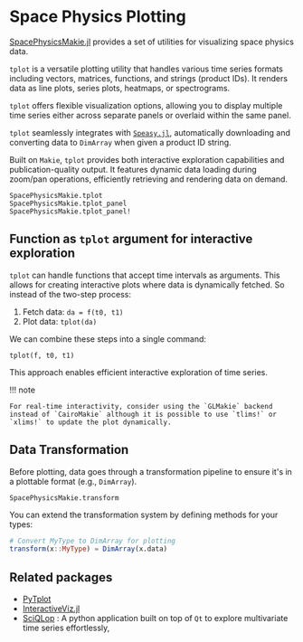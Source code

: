 # Space Physics Plotting

[SpacePhysicsMakie.jl](https://github.com/JuliaSpacePhysics/SpacePhysicsMakie.jl) provides a set of utilities for visualizing space physics data.

`tplot` is a versatile plotting utility that handles various time series formats including vectors, matrices, functions, and strings (product IDs). It renders data as line plots, series plots, heatmaps, or spectrograms.

`tplot` offers flexible visualization options, allowing you to display multiple time series either across separate panels or overlaid within the same panel.

`tplot` seamlessly integrates with [`Speasy.jl`](https://github.com/SciQLop/Speasy.jl), automatically downloading and converting data to `DimArray` when given a product ID string.

Built on `Makie`, `tplot` provides both interactive exploration capabilities and publication-quality output. It features dynamic data loading during zoom/pan operations, efficiently retrieving and rendering data on demand.

```@docs
SpacePhysicsMakie.tplot
SpacePhysicsMakie.tplot_panel
SpacePhysicsMakie.tplot_panel!
```

## Function as `tplot` argument for interactive exploration

`tplot` can handle functions that accept time intervals as arguments.
This allows for creating interactive plots where data is dynamically fetched. So instead of the two-step process:

1. Fetch data: `da = f(t0, t1)`
2. Plot data: `tplot(da)`

We can combine these steps into a single command:

`tplot(f, t0, t1)`

This approach enables efficient interactive exploration of time series.

!!! note
    
    For real-time interactivity, consider using the `GLMakie` backend instead of `CairoMakie` although it is possible to use `tlims!` or `xlims!` to update the plot dynamically.

## Data Transformation

Before plotting, data goes through a transformation pipeline to ensure it's in a plottable format (e.g., `DimArray`).

```@docs
SpacePhysicsMakie.transform
```

You can extend the transformation system by defining methods for your types:

```julia
# Convert MyType to DimArray for plotting
transform(x::MyType) = DimArray(x.data)
```

## Related packages

- [PyTplot](https://pyspedas.readthedocs.io/en/latest/pytplot.html)
- [InteractiveViz.jl](https://github.com/org-arl/InteractiveViz.jl)
- [SciQLop](https://github.com/SciQLop/SciQLop) : A python application built on top of `Qt` to explore multivariate time series effortlessly,